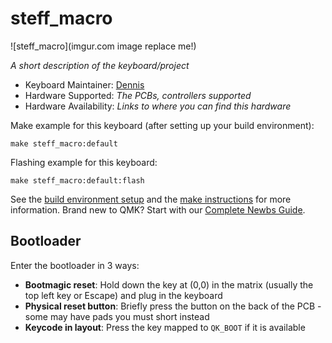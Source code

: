 # steff_macro

![steff_macro](imgur.com image replace me!)

*A short description of the keyboard/project*

* Keyboard Maintainer: [Dennis](https://github.com/aviatorUH60)
* Hardware Supported: *The PCBs, controllers supported*
* Hardware Availability: *Links to where you can find this hardware*

Make example for this keyboard (after setting up your build environment):

    make steff_macro:default

Flashing example for this keyboard:

    make steff_macro:default:flash

See the [build environment setup](https://docs.qmk.fm/#/getting_started_build_tools) and the [make instructions](https://docs.qmk.fm/#/getting_started_make_guide) for more information. Brand new to QMK? Start with our [Complete Newbs Guide](https://docs.qmk.fm/#/newbs).

## Bootloader

Enter the bootloader in 3 ways:

* **Bootmagic reset**: Hold down the key at (0,0) in the matrix (usually the top left key or Escape) and plug in the keyboard
* **Physical reset button**: Briefly press the button on the back of the PCB - some may have pads you must short instead
* **Keycode in layout**: Press the key mapped to `QK_BOOT` if it is available
